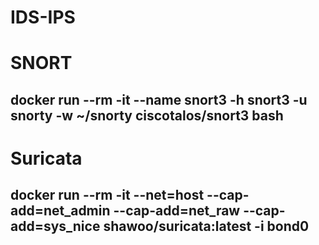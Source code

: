 # IDS-IPS

# SNORT
## docker run --rm -it --name snort3 -h snort3 -u snorty -w ~/snorty  ciscotalos/snort3 bash

# Suricata
## docker run --rm -it --net=host     --cap-add=net_admin --cap-add=net_raw --cap-add=sys_nice   shawoo/suricata:latest -i bond0
